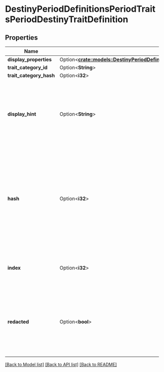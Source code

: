 # DestinyPeriodDefinitionsPeriodTraitsPeriodDestinyTraitDefinition

## Properties

Name | Type | Description | Notes
------------ | ------------- | ------------- | -------------
**display_properties** | Option<[**crate::models::DestinyPeriodDefinitionsPeriodCommonPeriodDestinyDisplayPropertiesDefinition**](Destiny.Definitions.Common.DestinyDisplayPropertiesDefinition.md)> |  | [optional]
**trait_category_id** | Option<**String**> |  | [optional]
**trait_category_hash** | Option<**i32**> |  | [optional]
**display_hint** | Option<**String**> | An identifier for how this trait can be displayed. For example: a 'keyword' hint to show an explanation for certain related terms. | [optional]
**hash** | Option<**i32**> | The unique identifier for this entity. Guaranteed to be unique for the type of entity, but not globally.  When entities refer to each other in Destiny content, it is this hash that they are referring to. | [optional]
**index** | Option<**i32**> | The index of the entity as it was found in the investment tables. | [optional]
**redacted** | Option<**bool**> | If this is true, then there is an entity with this identifier/type combination, but BNet is not yet allowed to show it. Sorry! | [optional]

[[Back to Model list]](../README.md#documentation-for-models) [[Back to API list]](../README.md#documentation-for-api-endpoints) [[Back to README]](../README.md)


